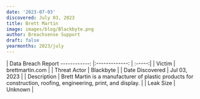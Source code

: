 ```yaml
---
date: '2023-07-03'
discovered: July 03, 2023
title: Brett Martin
image: images/blog/Blackbyte.png
author: Breachsense Support
draft: false
yearmonths: 2023/july
---
```



| Data Breach Report
------------:     |:-------------:    | :-----:|
| Victim      | brettmartin.com      | 
| Threat Actor      | Blackbyte      | 
| Date Discovered      | Jul 03, 2023      | 
| Description      | Brett Martin is a manufacturer of plastic products for construction, roofing, engineering, print, and display.      | 
| Leak Size      | Unknown      | 

